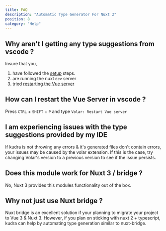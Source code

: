 ```yaml
---
title: FAQ
description: "Automatic Type Generator For Nuxt 2"
position: 8
category: "Help"
---
```


## Why aren't I getting any type suggestions from vscode ?

Insure that you,

1. have followed the [setup](/setup) steps.
2. are running the nuxt `dev` server
3. tried [restarting the Vue server](#how-can-i-restart-the-vue-server-in-vscode)

## How can I restart the Vue Server in vscode ?

Press `CTRL` + `SHIFT` + `P` and type `Volar: Restart Vue server`

## I am experiencing issues with the type suggestions provided by my IDE

If kudra is not throwing any errors & it's generated files don't contain errors, your issues may be caused
by the volar extension. If this is the case, try changing Volar's version to a previous version to see if the issue persists.

## Does this module work for Nuxt 3 / bridge ?

No, Nuxt 3 provides this modules functionality out of the box.

## Why not just use Nuxt bridge ?

Nuxt bridge is an excellent solution if your planning to migrate your project to Vue 3 & Nuxt 3. However, if you plan
on sticking with nuxt 2 + typescript, kudra can help by automating type generation similar to nuxt-bridge.
